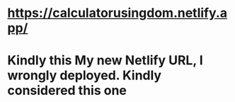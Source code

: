 # https://calculatorusingdom.netlify.app/

# Kindly this My new Netlify URL, I wrongly deployed. Kindly considered this one
